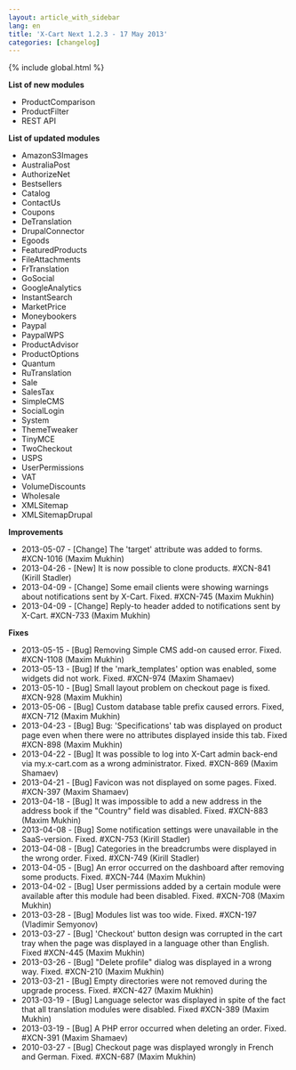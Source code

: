 ```yaml
---
layout: article_with_sidebar
lang: en
title: 'X-Cart Next 1.2.3 - 17 May 2013'
categories: [changelog]
---
```


{% include global.html %}

**List of new modules**

*   ProductComparison
*   ProductFilter
*   REST API

**List of updated modules**

*   AmazonS3Images
*   AustraliaPost
*   AuthorizeNet
*   Bestsellers
*   Catalog
*   ContactUs
*   Coupons
*   DeTranslation
*   DrupalConnector
*   Egoods
*   FeaturedProducts
*   FileAttachments
*   FrTranslation
*   GoSocial
*   GoogleAnalytics
*   InstantSearch
*   MarketPrice
*   Moneybookers
*   Paypal
*   PaypalWPS
*   ProductAdvisor
*   ProductOptions
*   Quantum
*   RuTranslation
*   Sale
*   SalesTax
*   SimpleCMS
*   SocialLogin
*   System
*   ThemeTweaker
*   TinyMCE
*   TwoCheckout
*   USPS
*   UserPermissions
*   VAT
*   VolumeDiscounts
*   Wholesale
*   XMLSitemap
*   XMLSitemapDrupal

**Improvements**

*   2013-05-07 - [Change] The 'target' attribute was added to forms. #XCN-1016 (Maxim Mukhin)
*   2013-04-26 - [New] It is now possible to clone products. #XCN-841 (Kirill Stadler)
*   2013-04-09 - [Change] Some email clients were showing warnings about notifications sent by X-Cart. Fixed. #XCN-745 (Maxim Mukhin)
*   2013-04-09 - [Change] Reply-to header added to notifications sent by X-Cart. #XCN-733 (Maxim Mukhin)

**Fixes**

*   2013-05-15 - [Bug] Removing Simple CMS add-on caused error. Fixed. #XCN-1108 (Maxim Mukhin)
*   2013-05-13 - [Bug] If the 'mark_templates' option was enabled, some widgets did not work. Fixed. #XCN-974 (Maxim Shamaev)
*   2013-05-10 - [Bug] Small layout problem on checkout page is fixed. #XCN-928 (Maxim Mukhin)
*   2013-05-06 - [Bug] Custom database table prefix caused errors. Fixed, #XCN-712 (Maxim Mukhin)
*   2013-04-23 - [Bug] Bug: 'Specifications' tab was displayed on product page even when there were no attributes displayed inside this tab. Fixed #XCN-898 (Maxim Mukhin)
*   2013-04-22 - [Bug] It was possible to log into X-Cart admin back-end via my.x-cart.com as a wrong administrator. Fixed. #XCN-869 (Maxim Shamaev)
*   2013-04-21 - [Bug] Favicon was not displayed on some pages. Fixed. #XCN-397 (Maxim Shamaev)
*   2013-04-18 - [Bug] It was impossible to add a new address in the address book if the "Country" field was disabled. Fixed. #XCN-883 (Maxim Mukhin)
*   2013-04-08 - [Bug] Some notification settings were unavailable in the SaaS-version. Fixed. #XCN-753 (Kirill Stadler)
*   2013-04-08 - [Bug] Categories in the breadcrumbs were displayed in the wrong order. Fixed. #XCN-749 (Kirill Stadler)
*   2013-04-05 - [Bug] An error occurred on the dashboard after removing some products. Fixed. #XCN-744 (Maxim Mukhin)
*   2013-04-02 - [Bug] User permissions added by a certain module were available after this module had been disabled. Fixed. #XCN-708 (Maxim Mukhin)
*   2013-03-28 - [Bug] Modules list was too wide. Fixed. #XCN-197 (Vladimir Semyonov)
*   2013-03-27 - [Bug] 'Checkout' button design was corrupted in the cart tray when the page was displayed in a language other than English. Fixed #XCN-445 (Maxim Mukhin)
*   2013-03-26 - [Bug] "Delete profile" dialog was displayed in a wrong way. Fixed. #XCN-210 (Maxim Mukhin)
*   2013-03-21 - [Bug] Empty directories were not removed during the upgrade process. Fixed. #XCN-427 (Maxim Mukhin)
*   2013-03-19 - [Bug] Language selector was displayed in spite of the fact that all translation modules were disabled. Fixed #XCN-389 (Maxim Mukhin)
*   2013-03-19 - [Bug] A PHP error occurred when deleting an order. Fixed. #XCN-391 (Maxim Shamaev)
*   2010-03-27 - [Bug] Checkout page was displayed wrongly in French and German. Fixed. #XCN-687 (Maxim Mukhin)